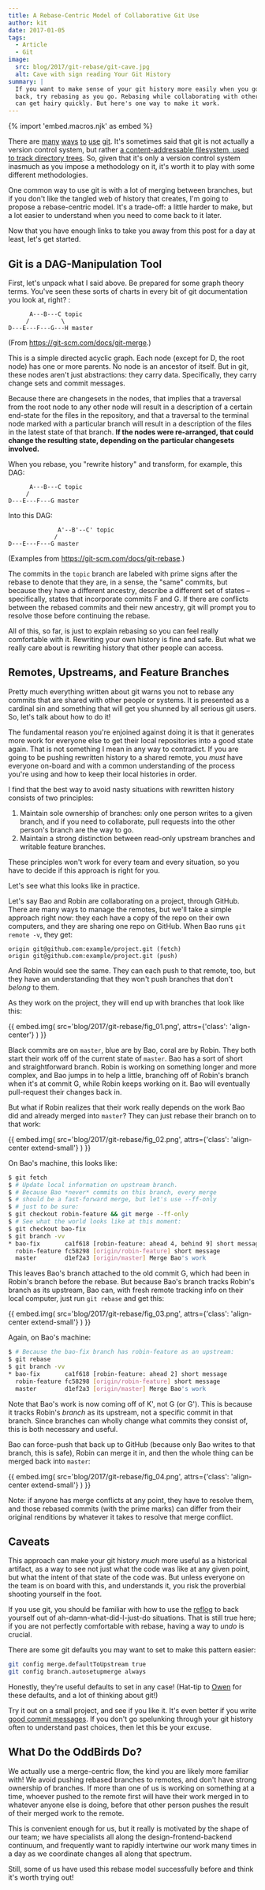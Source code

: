 ```yaml
---
title: A Rebase-Centric Model of Collaborative Git Use
author: kit
date: 2017-01-05
tags:
  - Article
  - Git
image:
  src: blog/2017/git-rebase/git-cave.jpg
  alt: Cave with sign reading Your Git History
summary: |
  If you want to make sense of your git history more easily when you go
  back, try rebasing as you go. Rebasing while collaborating with others
  can get hairy quickly. But here's one way to make it work.
---
```


{% import 'embed.macros.njk' as embed %}

There are [many][] [ways][] [to][] [use][] [git]. It's sometimes said
that git is not actually a version control system, but rather [a
content-addressable filesystem, used to track directory trees]. So,
given that it's only a version control system inasmuch as you impose a
methodology on it, it's worth it to play with some different
methodologies.

One common way to use git is with a lot of merging between branches, but
if you don't like the tangled web of history that creates, I'm going to
propose a rebase-centric model. It's a trade-off: a little harder to
make, but a lot easier to understand when you need to come back to it
later.

Now that you have enough links to take you away from this post for a day
at least, let's get started.

[many]: https://grimoire.ca/git/pull-request-workflow/
[ways]: https://nvie.com/posts/a-successful-git-branching-model/
[to]: https://www.atlassian.com/git/tutorials/comparing-workflows
[use]: https://git-scm.com/book/en/v2/Git-Branching-Branching-Workflows
[git]: https://www.endpoint.com/blog/2014/05/git-workflows-that-work/
[a content-addressable filesystem, used to track directory trees]: https://marc.info/?l=linux-kernel&m=111293537202443

## Git is a DAG-Manipulation Tool

First, let's unpack what I said above. Be prepared for some graph theory
terms. You've seen these sorts of charts in every bit of git
documentation you look at, right? :

```
      A---B---C topic
     /         \
D---E---F---G---H master
```

(From <https://git-scm.com/docs/git-merge>.)

This is a simple directed acyclic graph. Each node (except for D, the
root node) has one or more parents. No node is an ancestor of itself.
But in git, these nodes aren't just abstractions: they carry data.
Specifically, they carry change sets and commit messages.

Because there are changesets in the nodes, that implies that a traversal
from the root node to any other node will result in a description of a
certain end-state for the files in the repository, and that a traversal
to the terminal node marked with a particular branch will result in a
description of the files in the latest state of that branch. **If the
nodes were re-arranged, that could change the resulting state, depending
on the particular changesets involved.**

When you rebase, you "rewrite history" and transform, for example, this
DAG:

```
      A---B---C topic
     /
D---E---F---G master
```

Into this DAG:

```
              A'--B'--C' topic
             /
D---E---F---G master
```

(Examples from <https://git-scm.com/docs/git-rebase>.)

The commits in the `topic` branch are labeled with prime signs after the
rebase to denote that they are, in a sense, the "same" commits, but
because they have a different ancestry, describe a different set of
states – specifically, states that incorporate commits F and G. If there
are conflicts between the rebased commits and their new ancestry, git
will prompt you to resolve those before continuing the rebase.

All of this, so far, is just to explain rebasing so you can feel really
comfortable with it. Rewriting your own history is fine and safe. But
what we really care about is rewriting history that other people can
access.

## Remotes, Upstreams, and Feature Branches

Pretty much everything written about git warns you not to rebase any
commits that are shared with other people or systems. It is presented as
a cardinal sin and something that will get you shunned by all serious
git users. So, let's talk about how to do it!

The fundamental reason you're enjoined against doing it is that it
generates more work for everyone else to get their local repositories
into a good state again. That is not something I mean in any way to
contradict. If you are going to be pushing rewritten history to a shared
remote, you *must* have everyone on-board and with a common
understanding of the process you're using and how to keep their local
histories in order.

I find that the best way to avoid nasty situations with rewritten
history consists of two principles:

1.  Maintain sole ownership of branches: only one person writes to a
    given branch, and if you need to collaborate, pull requests into the
    other person's branch are the way to go.
2.  Maintain a strong distinction between read-only upstream branches
    and writable feature branches.

These principles won't work for every team and every situation, so you
have to decide if this approach is right for you.

Let's see what this looks like in practice.

Let's say Bao and Robin are collaborating on a project, through GitHub.
There are many ways to manage the remotes, but we'll take a simple
approach right now: they each have a copy of the repo on their own
computers, and they are sharing one repo on GitHub. When Bao runs
`git remote -v`, they get:

```
origin git@github.com:example/project.git (fetch)
origin git@github.com:example/project.git (push)
```

And Robin would see the same. They can each push to that remote, too,
but they have an understanding that they won't push branches that don't
*belong* to them.

As they work on the project, they will end up with branches that look
like this:

{{ embed.img(
  src='blog/2017/git-rebase/fig_01.png',
  attrs={'class': 'align-center'}
) }}

Black commits are on `master`, blue are by Bao, coral are by Robin. They
both start their work off of the current state of `master`. Bao has a
sort of short and straightforward branch. Robin is working on something
longer and more complex, and Bao jumps in to help a little, branching
off of Robin's branch when it's at commit G, while Robin keeps working
on it. Bao will eventually pull-request their changes back in.

But what if Robin realizes that their work really depends on the work
Bao did and already merged into `master`? They can just rebase their
branch on to that work:

{{ embed.img(
  src='blog/2017/git-rebase/fig_02.png',
  attrs={'class': 'align-center extend-small'}
) }}

On Bao's machine, this looks like:

```bash
$ git fetch
$ # Update local information on upstream branch.
$ # Because Bao *never* commits on this branch, every merge
$ # should be a fast-forward merge, but let's use --ff-only
$ # just to be sure:
$ git checkout robin-feature && git merge --ff-only
$ # See what the world looks like at this moment:
$ git checkout bao-fix
$ git branch -vv
* bao-fix       ca1f618 [robin-feature: ahead 4, behind 9] short message
  robin-feature fc58298 [origin/robin-feature] short message
  master        d1ef2a3 [origin/master] Merge Bao's work
```

This leaves Bao's branch attached to the old commit G, which had been in
Robin's branch before the rebase. But because Bao's branch tracks
Robin's branch as its upstream, Bao can, with fresh remote tracking info
on their local computer, just run `git rebase` and get this:

{{ embed.img(
  src='blog/2017/git-rebase/fig_03.png',
  attrs={'class': 'align-center extend-small'}
) }}

Again, on Bao's machine:

```bash
$ # Because the bao-fix branch has robin-feature as an upstream:
$ git rebase
$ git branch -vv
* bao-fix       ca1f618 [robin-feature: ahead 2] short message
  robin-feature fc58298 [origin/robin-feature] short message
  master        d1ef2a3 [origin/master] Merge Bao's work
```

Note that Bao's work is now coming off of K', not G (or G'). This is
because it tracks Robin's *branch* as its upstream, not a specific
commit in that branch. Since branches can wholly change what commits
they consist of, this is both necessary and useful.

Bao can force-push that back up to GitHub (because only Bao writes to
that branch, this is safe), Robin can merge it in, and then the whole
thing can be merged back into `master`:

{{ embed.img(
  src='blog/2017/git-rebase/fig_04.png',
  attrs={'class': 'align-center extend-small'}
) }}

Note: if anyone has merge conflicts at any point, they have to resolve
them, and those rebased commits (with the prime marks) can differ from
their original renditions by whatever it takes to resolve that merge
conflict.

## Caveats

This approach can make your git history *much* more useful as a
historical artifact, as a way to see not just what the code was like at
any given point, but what the intent of that state of the code was. But
unless everyone on the team is on board with this, and understands it,
you risk the proverbial shooting yourself in the foot.

If you use git, you should be familiar with how to use the [reflog] to
back yourself out of ah-damn-what-did-I-just-do situations. That is
still true here; if you are not perfectly comfortable with rebase,
having a way to *undo* is crucial.

There are some git defaults you may want to set to make this pattern
easier:

```bash
git config merge.defaultToUpstream true
git config branch.autosetupmerge always
```

Honestly, they're useful defaults to set in any case! (Hat-tip to [Owen]
for these defaults, and a lot of thinking about git!)

Try it out on a small project, and see if you like it. It's even better
if you write [good commit messages]. If you don't go spelunking through
your git history often to understand past choices, then let this be your
excuse.

[reflog]: https://git-scm.com/docs/git-reflog
[Owen]: https://grimoire.ca/git/config
[good commit messages]: https://alistapart.com/article/the-art-of-the-commit/

## What Do the OddBirds Do?

We actually use a merge-centric flow, the kind you are likely more
familiar with! We avoid pushing rebased branches to remotes, and don't
have strong ownership of branches. If more than one of us is working on
something at a time, whoever pushed to the remote first will have their
work merged in to whatever anyone else is doing, before that other
person pushes the result of their merged work to the remote.

This is convenient enough for us, but it really is motivated by the
shape of our team; we have specialists all along the
design-frontend-backend continuum, and frequently want to rapidly
intertwine our work many times in a day as we coordinate changes all
along that spectrum.

Still, some of us have used this rebase model successfully before and
think it's worth trying out!
